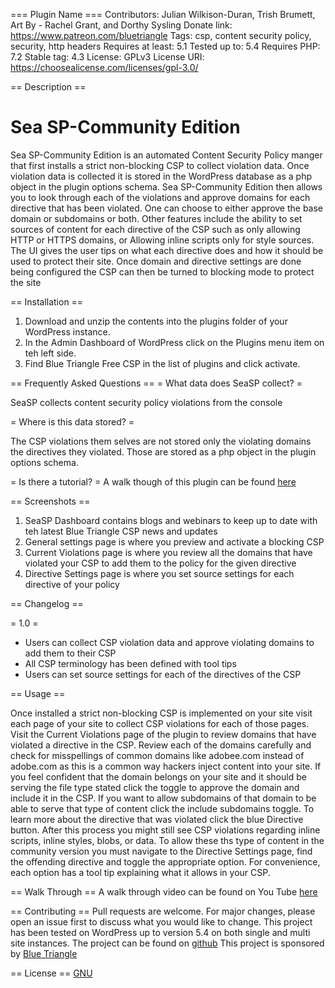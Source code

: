 === Plugin Name ===
Contributors: Julian Wilkison-Duran, Trish Brumett, Art By - Rachel Grant, and Dorthy Sysling
Donate link: https://www.patreon.com/bluetriangle
Tags: csp, content security policy, security, http headers
Requires at least: 5.1
Tested up to: 5.4
Requires PHP: 7.2
Stable tag: 4.3
License: GPLv3 
License URI: https://choosealicense.com/licenses/gpl-3.0/
 
== Description ==
# Sea SP-Community Edition  
Sea SP-Community Edition is an automated Content Security Policy manger that first installs a strict non-blocking CSP to collect violation data. 
Once violation data is collected it is stored in the WordPress database as a php object in the plugin options schema.
Sea SP-Community Edition then allows you to look through each of the violations and approve domains for each directive that has been violated.
One can choose to either approve the base domain or subdomains or both.
Other features include the ability to set sources of content for each directive of the CSP such as only allowing HTTP or HTTPS domains, or Allowing inline scripts only for style sources.
The UI gives the user tips on what each directive does and how it should be used to protect their site. 
Once domain and directive settings are done being configured the CSP can then be turned to blocking mode to protect the site 

== Installation ==

1. Download and unzip the contents into the plugins folder of your WordPress instance.
2. In the Admin Dashboard of WordPress click on the Plugins menu item on teh left side.
3. Find Blue Triangle Free CSP in the list of plugins and click activate. 

== Frequently Asked Questions ==
= What data does SeaSP collect? =
 
SeaSP collects content security policy violations from the console 

= Where is this data stored? =

The CSP violations them selves are not stored only the violating domains the directives they violated. Those are stored as a php object in the plugin options schema.

= Is there a tutorial? =
A walk though of this plugin can be found [here](https://youtu.be/XdJNh6LEKJw)

== Screenshots ==
1. SeaSP Dashboard contains blogs and webinars to keep up to date with teh latest Blue Triangle CSP news and updates 
2. General settings page is where you preview and activate a blocking CSP
3. Current Violations page is where you review all the domains that have violated your CSP to add them to the policy for the given directive 
4. Directive Settings page is where you set source settings for each directive of your policy 

== Changelog ==
 
= 1.0 =
* Users can collect CSP violation data and approve violating domains to add them to their CSP
* All CSP terminology has been defined with tool tips 
* Users can set source settings for each of the directives of the CSP 

== Usage ==

Once installed a strict non-blocking CSP is implemented on your site visit each page of your site to collect CSP violations for each of those pages.
Visit the Current Violations page of the plugin to review domains that have violated a directive in the CSP.
Review each of the domains carefully and check for misspellings of common domains like adobee.com instead of adobe.com as this is a common way hackers inject content into your site.
If you feel confident that the domain belongs on your site and it should be serving the file type stated click the toggle to approve the domain and include it in the CSP.
If you want to allow subdomains of that domain to be able to serve that type of content click the include subdomains toggle. 
To learn more about the directive that was violated click the blue Directive button.
After this process you might still see CSP violations regarding inline scripts, inline styles, blobs, or data.
To allow these ths type of content in the community version you must navigate to the Directive Settings page, find the offending directive and toggle the appropriate option.
For convenience, each option has a tool tip explaining what it allows in your CSP.

== Walk Through ==
A walk through video can be found on You Tube [here](https://youtu.be/XdJNh6LEKJw)

== Contributing ==
Pull requests are welcome. For major changes, please open an issue first to discuss what you would like to change.
This project has been tested on WordPress up to version 5.4 on both single and multi site instances.
The project can be found on [github](https://bluetrianglemarketing.github.io/SeaSP-Community-Edition/)
This project is sponsored by [Blue Triangle](www.bluetriangle.com)


== License ==
[GNU](https://choosealicense.com/licenses/gpl-3.0/)